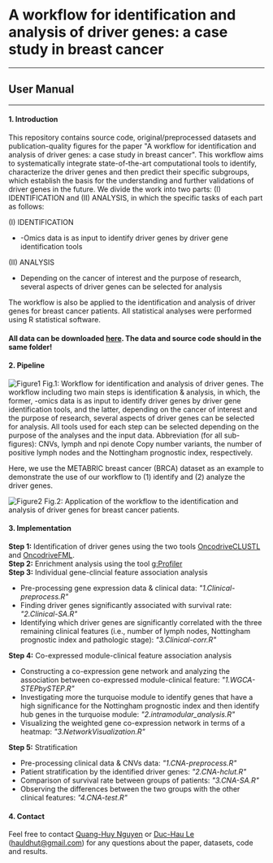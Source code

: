# A workflow for identification and analysis of driver genes: a case study in breast cancer
---
## User Manual
---
#### 1. Introduction
This repository contains source code, original/preprocessed datasets and publication-quality figures for the paper "A workflow for identification and analysis of driver genes: a case study in breast cancer". This workflow aims to systematically integrate state-of-the-art computational tools to identify, characterize the driver genes and then predict their specific subgroups, which establish the basis for the understanding and further validations of driver genes in the future. We divide the work into two parts: (I) IDENTIFICATION and (II) ANALYSIS, in which the specific tasks of each part as follows:

(I) IDENTIFICATION
 - -Omics data is as input to identify driver genes by driver gene identification tools

(II) ANALYSIS
 - Depending on the cancer of interest and the purpose of research, several aspects of driver genes can be selected for analysis

The workflow is also be applied to the identification and analysis of driver genes for breast cancer patients. All statistical analyses were performed using R statistical software.

#### All data can be downloaded [here](https://drive.google.com/drive/folders/1v-W_ILNXbRHSvLlS0XqFGEQqkQ-q9kZm?usp=sharing). The data and source code should in the same folder!

#### 2. Pipeline

![Figure1](https://imgur.com/ujBkHCl.png)
Fig.1: Workflow for identification and analysis of driver genes. The workflow including two main steps is identification & analysis, in which, the former, -omics data is as input to identify driver genes by driver gene identification tools, and the latter, depending on the cancer of interest and the purpose of research, several aspects of driver genes can be selected for analysis. All tools used for each step can be selected depending on the purpose of the analyses and the input data. Abbreviation (for all sub-figures): CNVs, lymph and npi denote Copy number variants, the number of positive lymph nodes and the Nottingham prognostic index, respectively.

Here, we use the METABRIC breast cancer (BRCA) dataset as an example to demonstrate the use of our workflow to (1) identify and (2) analyze the driver genes.

![Figure2](https://imgur.com/tpJceRp.png)
Fig.2: Application of the workflow to the identification and analysis of driver genes for breast cancer patients.
#### 3. Implementation
**Step 1:** Identification of driver genes using the two tools [OncodriveCLUSTL](http://bbglab.irbbarcelona.org/oncodriveclustl/analysis) and [OncodriveFML](http://bbglab.irbbarcelona.org/oncodrivefml/analysis#). </br>
**Step 2:** Enrichment analysis using the tool [g:Profiler](https://biit.cs.ut.ee/gprofiler/gost) </br>
**Step 3:** Individual gene-clincial feature association analysis
- Pre-processing gene expression data & clinical data: *"1.Clinical-preprocess.R"*
- Finding driver genes significantly associated with survival rate: *"2.Clinical-SA.R"*
- Identifying which driver genes are significantly correlated with the three remaining clinical features (i.e., number of lymph nodes, Nottingham prognostic index and pathologic stage): *"3.Clinical-corr.R"*

**Step 4:** Co-expressed module-clinical feature association analysis
- Constructing a co-expression gene network and analyzing the association between co-expressed module-clinical feature: *"1.WGCA-STEPbySTEP.R"*
- Investigating more the turquoise module to identify genes that have a high significance for the Nottingham prognostic index and then identify hub genes in the turquoise module: *"2.intramodular_analysis.R"*
- Visualizing the weighted gene co-expression network in terms of a heatmap: *"3.NetworkVisualization.R"*

**Step 5:** Stratification
- Pre-processing clinical data & CNVs data: *"1.CNA-preprocess.R"*
- Patient stratification by the identified driver genes: *"2.CNA-hclut.R"*
- Comparison of survival rate between groups of patients: *"3.CNA-SA.R"*
- Observing the differences between the two groups with the other clinical features: *"4.CNA-test.R"*

#### 4. Contact
Feel free to contact [Quang-Huy Nguyen](https://github.com/huynguyen250896) or [Duc-Hau Le](https://github.com/hauldhut) (hauldhut@gmail.com) for any questions about the paper, datasets, code and results.


